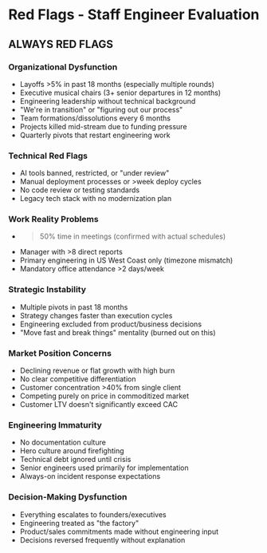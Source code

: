 # Red Flags - Staff Engineer Evaluation

## ALWAYS RED FLAGS

### Organizational Dysfunction
- Layoffs >5% in past 18 months (especially multiple rounds)
- Executive musical chairs (3+ senior departures in 12 months)
- Engineering leadership without technical background
- "We're in transition" or "figuring out our process"
- Team formations/dissolutions every 6 months
- Projects killed mid-stream due to funding pressure
- Quarterly pivots that restart engineering work

### Technical Red Flags
- AI tools banned, restricted, or "under review"
- Manual deployment processes or >week deploy cycles
- No code review or testing standards
- Legacy tech stack with no modernization plan

### Work Reality Problems
- >50% time in meetings (confirmed with actual schedules)
- Manager with >8 direct reports
- Primary engineering in US West Coast only (timezone mismatch)
- Mandatory office attendance >2 days/week

### Strategic Instability
- Multiple pivots in past 18 months
- Strategy changes faster than execution cycles
- Engineering excluded from product/business decisions
- "Move fast and break things" mentality (burned out on this)

### Market Position Concerns
- Declining revenue or flat growth with high burn
- No clear competitive differentiation
- Customer concentration >40% from single client
- Competing purely on price in commoditized market
- Customer LTV doesn't significantly exceed CAC

### Engineering Immaturity
- No documentation culture
- Hero culture around firefighting
- Technical debt ignored until crisis
- Senior engineers used primarily for implementation
- Always-on incident response expectations

### Decision-Making Dysfunction
- Everything escalates to founders/executives
- Engineering treated as "the factory"
- Product/sales commitments made without engineering input
- Decisions reversed frequently without explanation

